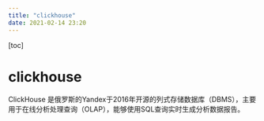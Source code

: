 ```yaml
---
title: "clickhouse"
date: 2021-02-14 23:20
---
```

[toc]



# clickhouse

ClickHouse 是俄罗斯的Yandex于2016年开源的列式存储数据库（DBMS），主要用于在线分析处理查询（OLAP），能够使用SQL查询实时生成分析数据报告。



